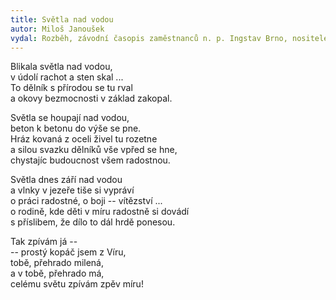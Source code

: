 ```yaml
---
title: Světla nad vodou
autor: Miloš Janoušek
vydal: Rozběh, závodní časopis zaměstnanců n. p. Ingstav Brno, nositele Řádu práce, 1957
---
```


Blikala světla nad vodou,  
v údolí rachot a sten skal ...  
To dělník s přírodou se tu rval    
a okovy bezmocnosti v základ zakopal.

Světla se houpají nad vodou,  
beton k betonu do výše se pne.  
Hráz kovaná z oceli živel tu rozetne  
a silou svazku dělníků vše vpřed se hne,  
chystajíc budoucnost všem radostnou.

Světla dnes září nad vodou  
a vlnky v jezeře tiše si vypráví  
o práci radostné, o boji -- vítězství ...   
o rodině, kde děti v míru radostně si dovádí  
s příslibem, že dílo to dál hrdě ponesou.

Tak zpívám já --   
-- prostý kopáč jsem z Víru,  
tobě, přehrado milená,  
a v tobě, přehrado má,   
celému světu zpívám  zpěv míru!